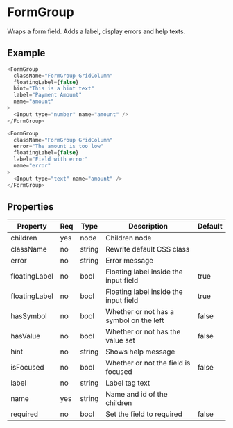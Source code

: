 # FormGroup
Wraps a form field. Adds a label, display errors and help texts.

## Example

```javascript
<FormGroup
  className="FormGroup GridColumn"
  floatingLabel={false}
  hint="This is a hint text"
  label="Payment Amount"
  name="amount"
>
  <Input type="number" name="amount" />
</FormGroup>

<FormGroup
  className="FormGroup GridColumn"
  error="The amount is too low"
  floatingLabel={false}
  label="Field with error"
  name="error"
>
  <Input type="text" name="amount" />
</FormGroup>
```

## Properties

| Property         | Req   | Type       | Description                            | Default   |
| ---------------- | ----- | ---------- | -------------------------------------- | --------- |
| children         | yes   | node       | Children node                          |           |
| className        | no    | string     | Rewrite default CSS class              |           |
| error            | no    | string     | Error message                          |           |
| floatingLabel    | no    | bool       | Floating label inside the input field  | true      |
| floatingLabel    | no    | bool       | Floating label inside the input field  | true      |
| hasSymbol        | no    | bool       | Whether or not has a symbol on the left| false     |
| hasValue         | no    | bool       | Whether or not has the value set       | false     |
| hint             | no    | string     | Shows help message                     |           |
| isFocused        | no    | bool       | Whether or not the field is focused    | false     |
| label            | no    | string     | Label tag text                         |           |
| name             | yes   | string     | Name and id of the children            |           |
| required         | no    | bool       | Set the field to required              | false     |
